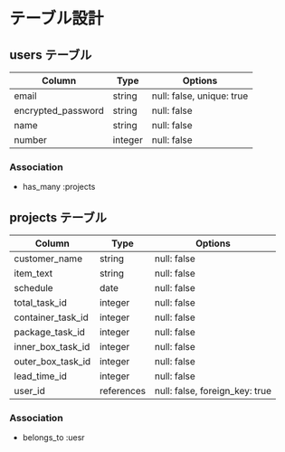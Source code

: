 # テーブル設計

## users テーブル

| Column             | Type    | Options     |
| ------------------ | ------- | ----------- |
| email              | string  | null: false, unique: true |
| encrypted_password | string  | null: false |
| name               | string  | null: false |
| number             | integer | null: false |

### Association
- has_many :projects

## projects テーブル

| Column             | Type    | Options     |
| ------------------ | ------- | ----------- |
| customer_name      | string  | null: false |
| item_text          | string  | null: false |
| schedule           | date    | null: false |
| total_task_id      | integer | null: false |
| container_task_id  | integer | null: false |
| package_task_id    | integer | null: false |
| inner_box_task_id  | integer | null: false |
| outer_box_task_id  | integer | null: false |
| lead_time_id       | integer | null: false |
| user_id            | references | null: false, foreign_key: true |

### Association
- belongs_to :uesr

